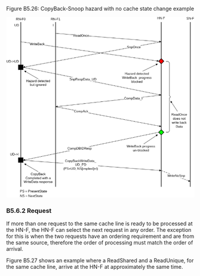 Figure B5.26: CopyBack-Snoop hazard with no cache state change example

![Image](page_301/image_000000_d07701bc6c725f35932274862e3f9f8ec939b9871feeb6471c63305e7910bb28.png)

### B5.6.2 Request

If more than one request to the same cache line is ready to be processed at the HN-F, the HN-F can select the next request in any order. The exception for this is when the two requests have an ordering requirement and are from the same source, therefore the order of processing must match the order of arrival.

Figure B5.27 shows an example where a ReadShared and a ReadUnique, for the same cache line, arrive at the HN-F at approximately the same time.